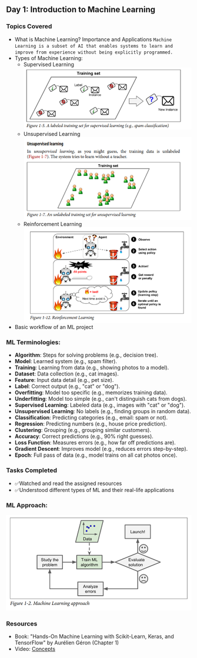 ## Day 1: Introduction to Machine Learning

### Topics Covered
- What is Machine Learning? Importance and Applications
   `Machine Learning is a subset of AI that enables systems to learn and improve from experience without being explicitly programmed.`
- Types of Machine Learning:
  - Supervised Learning 
  ![](images/supervised_learning.png)
  - Unsupervised Learning![](images/unsupervised_learning.png)
  - Reinforcement Learning![](images/reinforcement_learning.png)
- Basic workflow of an ML project
### ML Terminologies:
- **Algorithm**: Steps for solving problems (e.g., decision tree).
- **Model**: Learned system (e.g., spam filter).
- **Training**: Learning from data (e.g., showing photos to a model).
- **Dataset**: Data collection (e.g., cat images).
- **Feature**: Input data detail (e.g., pet size).
- **Label**: Correct output (e.g., "cat" or "dog").
- **Overfitting**: Model too specific (e.g., memorizes training data).
- **Underfitting**: Model too simple (e.g., can't distinguish cats from dogs).
- **Supervised Learning**: Labeled data (e.g., images with "cat" or "dog").
- **Unsupervised Learning**: No labels (e.g., finding groups in random data).
- **Classification**: Predicting categories (e.g., email: spam or not).
- **Regression**: Predicting numbers (e.g., house price prediction).
- **Clustering**: Grouping (e.g., grouping similar customers).
- **Accuracy**: Correct predictions (e.g., 90% right guesses).
- **Loss Function**: Measures errors (e.g., how far off predictions are).
- **Gradient Descent**: Improves model (e.g., reduces errors step-by-step).
- **Epoch**: Full pass of data (e.g., model trains on all cat photos once).
### Tasks Completed
- ✅Watched and read the assigned resources
- ✅Understood different types of ML and their real-life applications
### ML Approach:
![figure](images/mlapproach.png)
### Resources 
- Book: "Hands-On Machine Learning with Scikit-Learn, Keras, and TensorFlow" by Aurélien Géron (Chapter 1)
- Video: [Concepts](https://www.youtube.com/watch?v=ukzFI9rgwfU)